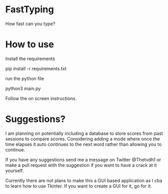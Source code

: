 # FastTyping
How fast can you type?

# How to use

Install the requirements

pip install -r requirements.txt

run the python file

python3 main.py

Follow the on screen instructions.


# Suggestions?

I am planning on potentially including a database to store scores from past sessions to compare scores.
Considering adding a mode where once the time elapses it auto continues to the next word rather than allowing you to continue.

If you have any suggestions send me a message on Twitter @Thetvdh1 or make a pull request with the suggestion if you want to have a crack at it yourself.

Currently there are not plans to make this a GUI based application as I cba to learn how to use Tkinter. If you want to create a GUI for it, go for it.
